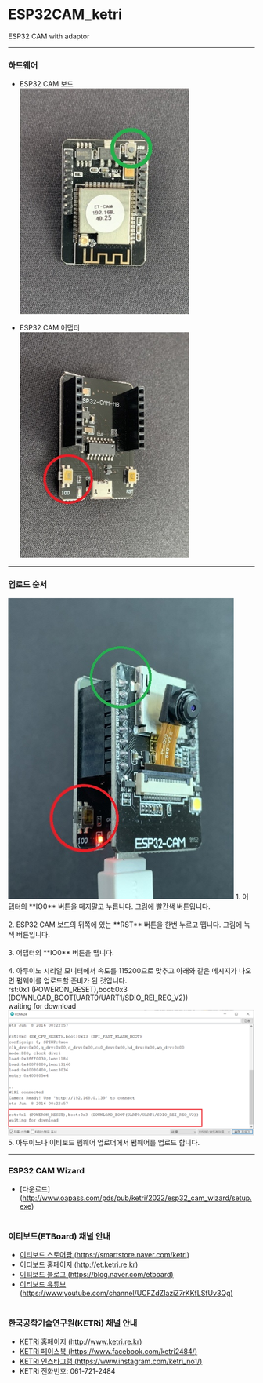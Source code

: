 # ESP32CAM_ketri
ESP32 CAM with adaptor
***

### 하드웨어
* ESP32 CAM 보드<br>
<img src=Doc/2_ESP32_CAM_small.png><br>

* ESP32 CAM 어댑터<br>
<img src=Doc/1_ESP32_Adaptor_small.jpeg><br>

 ***

### 업로드 순서
<img src=Doc/all.jpeg>
1. 어댑터의 **IO0** 버튼을 떼지말고 누릅니다. 그림에 빨간색 버튼입니다.<br><br>
2. ESP32 CAM 보드의 뒤쪽에 있는 **RST** 버튼을 한번 누르고 뗍니다. 그림에 녹색 버튼입니다. <br><br>
3. 어댑터의 **IO0** 버튼을 뗍니다.<br><br>
4. 아두이노 시리얼 모니터에서 속도를 115200으로 맞추고 아래와 같은 메시지가 나오면 펌웨어를 업로드할 준비가 된 것입니다.<br>
   rst:0x1 (POWERON_RESET),boot:0x3 (DOWNLOAD_BOOT(UART0/UART1/SDIO_REI_REO_V2))<br>
   waiting for download<br>
<img src=Doc/4_Serial_Monitor.png><br>
5. 아두이노나 이티보드 펨웨어 업로더에서 펌웨어를 업로드 합니다.<br>

***

### ESP32 CAM Wizard
* [다운로드] (http://www.oapass.com/pds/pub/ketri/2022/esp32_cam_wizard/setup.exe)
</br></br>


### 이티보드(ETBoard) 채널 안내

* [이티보드 스토어팜 (https://smartstore.naver.com/ketri)](https://smartstore.naver.com/ketri)
* [이티보드 홈페이지 (http://et.ketri.re.kr)](http://et.ketri.re.kr)
* [이티보드 블로그 (https://blog.naver.com/etboard)](https://blog.naver.com/etboard)
* [이티보드 유튜브 (https://www.youtube.com/channel/UCFZdZIaziZ7rKKfLSfUv3Qg)](https://www.youtube.com/channel/UCFZdZIaziZ7rKKfLSfUv3Qg)
</br></br>


### 한국공학기술연구원(KETRi) 채널 안내
* [KETRi 홈페이지 (http://www.ketri.re.kr)](http://www.ketri.re.kr)
* [KETRi 페이스북 (https://www.facebook.com/ketri2484/)](https://www.facebook.com/ketri2484/)
* [KETRi 인스타그램 (https://www.instagram.com/ketri_no1/)](https://www.instagram.com/ketri_no1/)
* KETRi 전화번호: 061-721-2484
</br></br>

